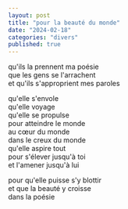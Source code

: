 ```yaml
---
layout: post
title: "pour la beauté du monde"
date: "2024-02-18"
categories: "divers"
published: true
---
```


qu'ils la prennent ma poésie  
que les gens se l'arrachent  
et qu'ils s'approprient mes paroles  

qu'elle s'envole  
qu'elle voyage  
qu'elle se propulse  
pour atteindre le monde  
au cœur du monde  
dans le creux du monde  
qu'elle aspire tout  
pour s'élever jusqu'à toi  
et l'amener jusqu'à lui  

pour qu'elle puisse s'y blottir  
et que la beauté y croisse  
dans la poésie  
